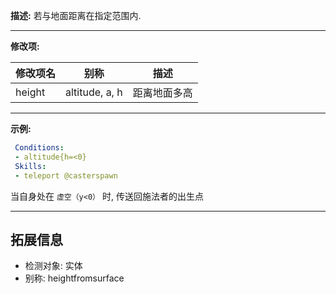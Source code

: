 **描述:** 若与地面距离在指定范围内.

---

**修改项:**

| 修改项名  | 别称           | 描述                      |
| --------- | -------------  | ------------------------- |
| height    | altitude, a, h | 距离地面多高              |

---

**示例:**

```yaml
 Conditions:
 - altitude{h=<0}
 Skills:
 - teleport @casterspawn
```
当自身处在 `虚空（y<0）` 时, 传送回施法者的出生点

---

拓展信息
---

- 检测对象: 实体
- 别称: heightfromsurface